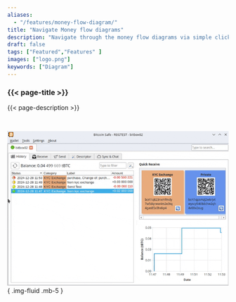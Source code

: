 ```yaml
---
aliases:
  - "/features/money-flow-diagram/"
title: "Navigate Money flow diagrams"
description: "Navigate through the money flow diagrams via simple clicks on the inputs or outputs of a transaction or PSBT"
draft: false
tags: ["Featured","Features" ]
images: ["logo.png"]
keywords: ["Diagram"]
---
```


### {{< page-title >}} 
{{< page-description >}} 

<br>


![Setup Multisignature Wallet](https://raw.githubusercontent.com/andreasgriffin/bitcoin-safe/refs/heads/main/docs/explorer.gif)
{ .img-fluid .mb-5 }

